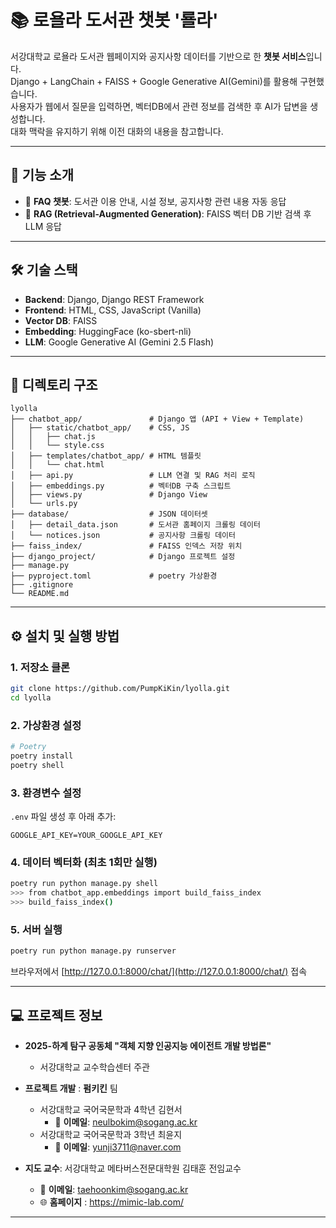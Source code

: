 # 📚 로욜라 도서관 챗봇 '룔라'

서강대학교 로욜라 도서관 웹페이지와 공지사항 데이터를 기반으로 한 **챗봇 서비스**입니다.\
Django + LangChain + FAISS + Google Generative AI(Gemini)를 활용해 구현했습니다.\
사용자가 웹에서 질문을 입력하면, 벡터DB에서 관련 정보를 검색한 후 AI가 답변을 생성합니다.\
대화 맥락을 유지하기 위해 이전 대화의 내용을 참고합니다.

---

## 🚀 기능 소개
- 🤖 **FAQ 챗봇**: 도서관 이용 안내, 시설 정보, 공지사항 관련 내용 자동 응답
- 🔎 **RAG (Retrieval-Augmented Generation)**: FAISS 벡터 DB 기반 검색 후 LLM 응답

---

## 🛠️ 기술 스택
- **Backend**: Django, Django REST Framework
- **Frontend**: HTML, CSS, JavaScript (Vanilla)
- **Vector DB**: FAISS
- **Embedding**: HuggingFace (ko-sbert-nli)
- **LLM**: Google Generative AI (Gemini 2.5 Flash)

---

## 📂 디렉토리 구조
```
lyolla
├── chatbot_app/               # Django 앱 (API + View + Template)
│   ├── static/chatbot_app/    # CSS, JS
│   │   ├── chat.js
│   │   └── style.css
│   ├── templates/chatbot_app/ # HTML 템플릿
│   │   └── chat.html
│   ├── api.py                 # LLM 연결 및 RAG 처리 로직
│   ├── embeddings.py          # 벡터DB 구축 스크립트
│   ├── views.py               # Django View
│   └── urls.py
├── database/                  # JSON 데이터셋
│   ├── detail_data.json       # 도서관 홈페이지 크롤링 데이터
│   └── notices.json           # 공지사항 크롤링 데이터
├── faiss_index/               # FAISS 인덱스 저장 위치
├── django_project/            # Django 프로젝트 설정
├── manage.py
├── pyproject.toml             # poetry 가상환경
├── .gitignore
└── README.md
````

---

## ⚙️ 설치 및 실행 방법

### 1. 저장소 클론
```bash
git clone https://github.com/PumpKiKin/lyolla.git
cd lyolla
````

### 2. 가상환경 설정

```bash
# Poetry
poetry install
poetry shell
```

### 3. 환경변수 설정

`.env` 파일 생성 후 아래 추가:

```
GOOGLE_API_KEY=YOUR_GOOGLE_API_KEY
```

### 4. 데이터 벡터화 (최초 1회만 실행)

```bash
poetry run python manage.py shell
>>> from chatbot_app.embeddings import build_faiss_index
>>> build_faiss_index()
```

### 5. 서버 실행

```bash
poetry run python manage.py runserver
```

브라우저에서 [http://127.0.0.1:8000/chat/](http://127.0.0.1:8000/chat/) 접속

---

## 💻 프로젝트 정보
* **2025-하계 탐구 공동체 "객체 지향 인공지능 에이전트 개발 방법론"**
  * 서강대학교 교수학습센터 주관

* **프로젝트 개발** : **펌키킨** 팀
  * 서강대학교 국어국문학과 4학년 김현서
    * 📧 **이메일**: neulbokim@sogang.ac.kr
  * 서강대학교 국어국문학과 3학년 최윤지
    * 📧 **이메일**: yunji3711@naver.com
* **지도 교수**: 서강대학교 메타버스전문대학원 김태훈 전임교수
  * 📧 **이메일**: taehoonkim@sogang.ac.kr
  * 🌐 **홈페이지** : https://mimic-lab.com/

---
